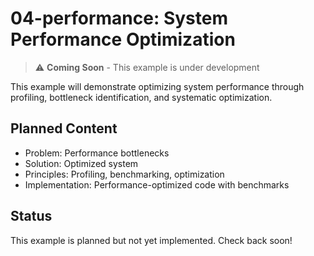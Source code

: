 # 04-performance: System Performance Optimization

> ⚠️ **Coming Soon** - This example is under development

This example will demonstrate optimizing system performance through profiling, bottleneck identification, and systematic optimization.

## Planned Content

- Problem: Performance bottlenecks
- Solution: Optimized system
- Principles: Profiling, benchmarking, optimization
- Implementation: Performance-optimized code with benchmarks

## Status

This example is planned but not yet implemented. Check back soon!

